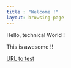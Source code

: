 ```yaml
---
title : "Welcome !"
layout: browsing-page
---
```


Hello, technical World !

This is awesome !!


[URL to test](/jekyll/update/2019/11/08/welcome-to-jekyll.html)



